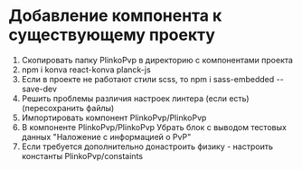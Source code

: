 # Добавление компонента к существующему проекту

1. Скопировать папку PlinkoPvp в директорию с компонентами проекта
2. npm i konva react-konva planck-js
3. Если в проекте не работают стили scss, то npm i sass-embedded --save-dev
4. Решить проблемы различия настроек линтера (если есть) (пересохранить файлы)
5. Импортировать компонент PlinkoPvp/PlinkoPvp
6. В компоненте PlinkoPvp/PlinkoPvp Убрать блок с выводом тестовых данных "Наложение с информацией о PvP"
7. Если требуется дополнительно донастроить физику - настроить константы PlinkoPvp/constaints

